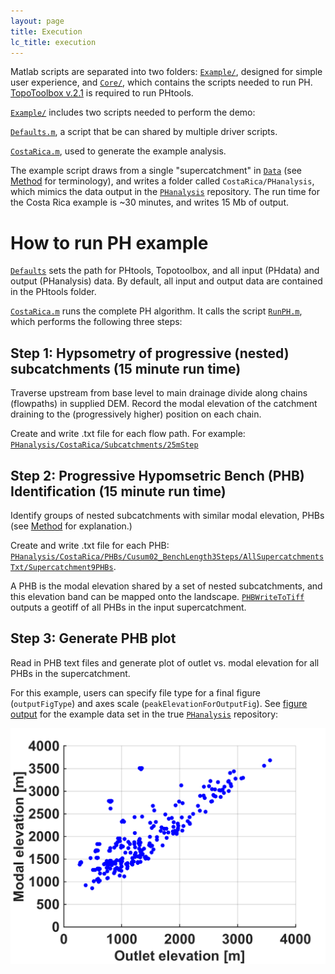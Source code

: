 ```yaml
---
layout: page
title: Execution
lc_title: execution
---
```


Matlab scripts are separated into two folders: 
[`Example/`](https://github.com/mcunningham917/PHtools/tree/master/Example), 
designed for simple user experience, and [`Core/`](https://github.com/mcunningham917/PHtools/tree/master/Core),
 which contains the scripts needed to run PH. [TopoToolbox v.2.1](https://github.com/wschwanghart/topotoolbox)
  is required to run PHtools. 

[`Example/`](https://github.com/mcunningham917/PHtools/tree/master/Example)
 includes two scripts needed to perform the demo:

[`Defaults.m`](https://github.com/mcunningham917/PHtools/blob/master/Example/Defaults.m),
 a script that be can shared by multiple driver scripts. 

[`CostaRica.m`](https://github.com/mcunningham917/PHtools/blob/master/Example/CostaRica.m),
 used to generate the example analysis.

The example script draws from a single "supercatchment" in 
[`Data`](https://github.com/mcunningham917/PHtools/tree/master/Data/CostaRica/Supercatchments) 
(see [Method](https://mcunningham917.github.io/PHdoc/Method/) for terminology), 
and writes a folder called `CostaRica/PHanalysis`, which mimics the data output in 
the [`PHanalysis`](https://github.com/mcunningham917/PHanalysis) repository. 
The run time for the Costa Rica example is ~30 minutes, and writes 15 Mb of output. 

# How to run PH example

[`Defaults`](https://github.com/mcunningham917/PHtools/blob/master/Example/Defaults.m)
 sets the path for PHtools, Topotoolbox, and all input (PHdata) and output (PHanalysis)
  data. By default, all input and output data are contained in the PHtools folder. 

[`CostaRica.m`](https://github.com/mcunningham917/PHtools/blob/master/Example/CostaRica.m)
 runs the complete PH algorithm. It calls the script 
[`RunPH.m`](https://github.com/mcunningham917/PHtools/blob/master/Core/RunPH.m), 
which performs the following three steps:

## Step 1: Hypsometry of progressive (nested) subcatchments (15 minute run time)

Traverse upstream from base level to main drainage divide along chains (flowpaths) in
 supplied DEM. Record the modal elevation of the catchment draining to the 
 (progressively higher) position on each chain. 

Create and write .txt file for each flow path. For example: [`PHanalysis/CostaRica/Subcatchments/25mStep`](https://github.com/mcunningham917/PHanalysis/tree/master/CostaRica/Subcatchments/25mStep)

## Step 2: Progressive Hypomsetric Bench (PHB) Identification (15 minute run time)

Identify groups of nested subcatchments with similar modal elevation, PHBs 
(see [Method](https://mcunningham917.github.io/PHdoc/Method/) for explanation.) 

Create and write .txt file for each PHB: 
[`PHanalysis/CostaRica/PHBs/Cusum02_BenchLength3Steps/AllSupercatchmentsTxt/Supercatchment9PHBs`](https://github.com/mcunningham917/PHanalysis/tree/master/CostaRica/PHBs/Cusum02_BenchLength3Steps/AllSupercatchmentsTxt/Supercatchment9PHBs). 

A PHB is the modal elevation shared by a set of nested subcatchments, and this elevation
 band can be mapped onto the landscape. 
 [`PHBWriteToTiff`](https://github.com/mcunningham917/PHtools/blob/master/Core/WritePHBtoTiff.m) 
 outputs a geotiff of all PHBs in the input supercatchment.


## Step 3: Generate PHB plot

Read in PHB text files and generate plot of outlet vs. modal elevation for all PHBs in 
the supercatchment.

For this example, users can specify file type for a final figure (`outputFigType`) and 
axes scale (`peakElevationForOutputFig`). 
See 
[figure output](https://github.com/mcunningham917/PHanalysis/blob/master/CostaRica/Figures/SupercatchmentPHBs/Supercatchment9_hBench_vs_hChange.png) 
for the example data set in the true [`PHanalysis`](https://github.com/mcunningham917/PHanalysis) repository:

![figure output](https://raw.githubusercontent.com/mcunningham917/PHanalysis/master/CostaRica/Figures/SupercatchmentPHBs/Supercatchment9_hBench_vs_hChange.png)
